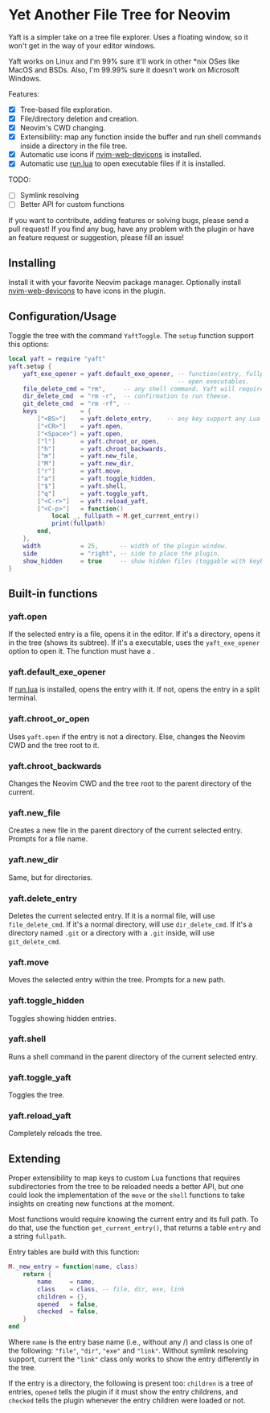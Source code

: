# Yet Another File Tree for Neovim

Yaft is a simpler take on a tree file explorer. Uses a floating window, so it
won't get in the way of your editor windows.

Yaft works on Linux and I'm 99% sure it'll work in other \*nix OSes like MacOS
and BSDs. Also, I'm 99.99% sure it doesn't work on Microsoft Windows.

Features:  
- [x] Tree-based file exploration.  
- [x] File/directory deletion and creation.  
- [x] Neovim's CWD changing.  
- [x] Extensibility: map any function inside the buffer and run shell commands
  inside a directory in the file tree.  
- [x] Automatic use icons if
  [nvim-web-devicons](https://github.com/nvim-tree/nvim-web-devicons) is
  installed.  
- [x] Automatic use [run.lua](https://github.com/gboncoffee/run.lua) to open
  executable files if it is installed.  

TODO:  
- [ ] Symlink resolving  
- [ ] Better API for custom functions  

If you want to contribute, adding features or solving bugs, please send a pull
request! If you find any bug, have any problem with the plugin or have an
feature request or suggestion, please fill an issue!

## Installing

Install it with your favorite Neovim package manager. Optionally install
[nvim-web-devicons](https://github.com/nvim-tree/nvim-web-devicons) to have
icons in the plugin.

## Configuration/Usage

Toggle the tree with the command `YaftToggle`. The `setup` function support this
options:
```lua
local yaft = require "yaft"
yaft.setup {
    yaft_exe_opener = yaft.default_exe_opener, -- function(entry, fullpath) to
                                               -- open executables.
    file_delete_cmd = "rm",     -- any shell command. Yaft will require
    dir_delete_cmd  = "rm -r",  -- confirmation to run theese.
    git_delete_cmd  = "rm -rf", --
    keys            = {
        ["<BS>"]    = yaft.delete_entry,    -- any key support any Lua function.
        ["<CR>"]    = yaft.open,
        ["<Space>"] = yaft.open,
        ["l"]       = yaft.chroot_or_open,
        ["h"]       = yaft.chroot_backwards,
        ["m"]       = yaft.new_file,
        ["M"]       = yaft.new_dir,
        ["r"]       = yaft.move,
        ["a"]       = yaft.toggle_hidden,
        ["$"]       = yaft.shell,
        ["q"]       = yaft.toggle_yaft,
        ["<C-r>"]   = yaft.reload_yaft,
        ["<C-p>"]   = function()
            local _, fullpath = M.get_current_entry()
            print(fullpath)
        end,
    },
    width           = 25,      -- width of the plugin window.
    side            = "right", -- side to place the plugin.
    show_hidden     = true     -- show hidden files (toggable with keybind).
}
```
## Built-in functions

### yaft.open

If the selected entry is a file, opens it in the editor. If it's a directory,
opens it in the tree (shows its subtree). If it's a executable, uses the
`yaft_exe_opener` option to open it. The function must have a .

### yaft.default_exe_opener

If [run.lua](https://github.com/gboncoffee/run.lua) is installed, opens the
entry with it. If not, opens the entry in a split terminal.

### yaft.chroot_or_open

Uses `yaft.open` if the entry is not a directory. Else, changes the Neovim CWD
and the tree root to it.

### yaft.chroot_backwards

Changes the Neovim CWD and the tree root to the parent directory of the current.

### yaft.new_file

Creates a new file in the parent directory of the current selected entry.
Prompts for a file name.

### yaft.new_dir

Same, but for directories.

### yaft.delete_entry

Deletes the current selected entry. If it is a normal file, will use
`file_delete_cmd`. If it's a normal directory, will use `dir_delete_cmd`. If
it's a directory named `.git` or a directory with a `.git` inside, will use
`git_delete_cmd`.

### yaft.move

Moves the selected entry within the tree. Prompts for a new path.

### yaft.toggle_hidden

Toggles showing hidden entries.

### yaft.shell

Runs a shell command in the parent directory of the current selected entry.

### yaft.toggle_yaft

Toggles the tree.

### yaft.reload_yaft

Completely reloads the tree.

## Extending

Proper extensibility to map keys to custom Lua functions that requires
subdirectories from the tree to be reloaded needs a better API, but one could
look the implementation of the `move` or the `shell` functions to take insights
on creating new functions at the moment.

Most functions would require knowing the current entry and its full path. To do
that, use the function `get_current_entry()`, that returns a table `entry` and
a string `fullpath`.

Entry tables are build with this function:
```lua
M._new_entry = function(name, class)
    return {
        name     = name,
        class    = class, -- file, dir, exe, link
        children = {},
        opened   = false,
        checked  = false,
    }
end
```
Where `name` is the entry base name (i.e., without any /) and class is one of
the following: `"file"`, `"dir"`, `"exe"` and `"link"`. Without symlink
resolving support, current the `"link"` class only works to show the entry
differently in the tree.

If the entry is a directory, the following is present too: `children` is a tree
of entries, `opened` tells the plugin if it must show the entry childrens, and
`checked` tells the plugin whenever the entry children were loaded or not.
